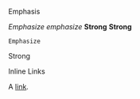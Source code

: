 Emphasis 	

*Emphasize* _emphasize_
**Strong** __Strong__

	Emphasize
Strong

 Inline Links 	

A [link](http://example.com "Title").
